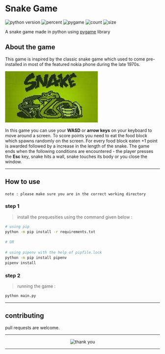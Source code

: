 # Snake Game

![python version](https://img.shields.io/github/pipenv/locked/python-version/omnathmandal/snake-game?color=%23&style=plastic)
![percent](https://img.shields.io/github/languages/top/omnathmandal/snake-game?style=plastic)
![pygame](https://img.shields.io/github/pipenv/locked/dependency-version/omnathmandal/snake-game/pygame?style=plastic)
![count](https://img.shields.io/github/directory-file-count/omnathmandal/snake-game?style=plastic)
![size](https://img.shields.io/github/languages/code-size/omnathmandal/snake-game?style=plastic)


A snake game made in python using [pygame](https://www.pygame.org/news) library

## About the game

This game is inspired by the classic snake game which used to come pre-installed in most of the featured nokia phone during the late 1970s.

<img src="./assets/snake.jpeg" alt="snake game original logo">

In this game you can use your **WASD** or **arrow keys** on your keyboard to move around a screen. To score points you need to eat the food block which spawns randomly on the screen. For every food block eaten +1 point is awarded followed by a increase in the length of the snake. The game ends when the following conditions are encountered - the player presses the **Esc** key, snake hits a wall, snake touches its body or you close the window.

___

## How to use

`note : please make sure you are in the correct working directory`

### step 1

>install the prequesities
using the command given below :

```bash
# using pip
python -m pip install -r requirements.txt

# OR

# using pipenv with the help of pipfile.lock
python -m pip install pipenv
pipenv install
```

### step 2

>running the game :

```bash
python main.py
```

___

## contributing

pull requests are welcome.

---
<div class="myDiv" align ="center">

<img src="https://media.giphy.com/media/uUlz4hzm20jFUMxnBi/giphy.gif" alt ="thank you">

</div>

---
